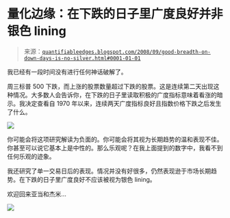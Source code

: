 <!--yml

分类：未分类

日期：2024-05-18 13:39:44

-->

# 量化边缘：在下跌的日子里广度良好并非银色 lining

> 来源：[`quantifiableedges.blogspot.com/2008/09/good-breadth-on-down-days-is-no-silver.html#0001-01-01`](http://quantifiableedges.blogspot.com/2008/09/good-breadth-on-down-days-is-no-silver.html#0001-01-01)

我已经有一段时间没有进行任何神话破解了。

周三标普 500 下跌，而上涨的股票数量超过下跌的股票。这是连续第二天出现这种情况。大多数人会告诉你，在下跌的日子里读取积极的广度指标意味着看涨的暗示。我决定查看自 1970 年以来，连续两天广度指标良好且指数价格下跌之后发生了什么。

![](https://blogger.googleusercontent.com/img/b/R29vZ2xl/AVvXsEimKQ4LBz6A0nCC5nuBFJBM8NsAOIkUrQMWruxdHVkUDJoZrtjZMjwtRhlFWfCEbVcWzxZYpamsQ961caRn1AIEujFDBayy8Viry9AL5K9uTob0qqDmqyPihJhgDxRo_Wbimu3D0bvEY5o/s1600-h/2008-9-4+good+breadth+bad+spx.PNG)

你可能会将这项研究解读为负面的。你可能会将其视为长期趋势的温和表现不佳。你甚至可以说它基本上是中性的。那么乐观呢？在我上面提到的数字中，我看不到任何乐观的迹象。

我还研究了单一交易日后的表现。情况并没有好很多，仍然表现逊于市场长期趋势。在下跌的日子里广度良好不应该被视为银色 lining。

欢迎回来亚当和杰米…

![](http://www.tvguide.com/images/pgimg/mythbusters18.jpg)
